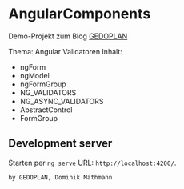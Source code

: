 # AngularComponents

Demo-Projekt zum Blog 
[GEDOPLAN](https://javaeeblog.wordpress.com/?p=3735)


Thema: Angular Validatoren
Inhalt:

  - ngForm
  - ngModel
  - ngFormGroup
  - NG_VALIDATORS
  - NG_ASYNC_VALIDATORS
  - AbstractControl
  - FormGroup


## Development server

Starten per `ng serve` URL: `http://localhost:4200/`. 

```
by GEDOPLAN, Dominik Mathmann
```
